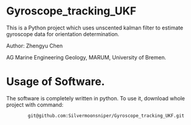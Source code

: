 # Gyroscope_tracking_UKF
This is a Python project which uses unscented kalman filter to estimate gyroscope data for orientation determination. 

Author: Zhengyu Chen

AG Marine Engineering Geology, MARUM, University of Bremen.

# Usage of Software.
The software is completely written in python. To use it, download whole project with command:
```
        git@github.com:Silvermoonsniper/Gyroscope_tracking_UKF.git
```


